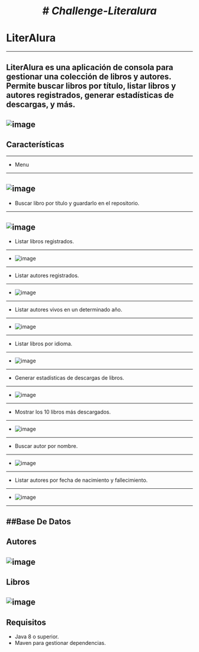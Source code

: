 <h1 align= "center"><em> # Challenge-Literalura </em></h1>


# LiterAlura
---------------------------------------------------------------------------------
LiterAlura es una aplicación de consola para gestionar una colección de libros y autores. Permite buscar libros por título, listar libros y autores registrados, generar estadísticas de descargas, y más.
---------------------------------------------------------------------------------
![image](https://github.com/kevin296/Challenge-Literalura/assets/65751286/40b26760-0c63-4b0d-beac-cc417cd6a900)
----------------------------------------------------------------------------------
## Características
---------------------------------------------------------------------------------
- Menu
---------------------------------------------------------------------------------
  ![image](https://github.com/kevin296/Challenge-Literalura/assets/65751286/60a22789-d71a-4466-a533-012f778be66d)
---------------------------------------------------------------------------------
- Buscar libro por título y guardarlo en el repositorio.
 ---------------------------------------------------------------------------------
  ![image](https://github.com/kevin296/Challenge-Literalura/assets/65751286/c2d71871-2521-4354-bdae-2d5340393ce2)
---------------------------------------------------------------------------------
- Listar libros registrados.
 ---------------------------------------------------------------------------------
- ![image](https://github.com/kevin296/Challenge-Literalura/assets/65751286/4ff9aa09-f90d-493d-b940-5712da2d85fd)
---------------------------------------------------------------------------------
- Listar autores registrados.
 ---------------------------------------------------------------------------------
- ![image](https://github.com/kevin296/Challenge-Literalura/assets/65751286/35208e9b-65eb-4281-90ca-cb0b77e4025b)
---------------------------------------------------------------------------------
- Listar autores vivos en un determinado año.
 ---------------------------------------------------------------------------------
- ![image](https://github.com/kevin296/Challenge-Literalura/assets/65751286/6e93fd7a-b690-4515-a1a5-38f3c31e9fca)
---------------------------------------------------------------------------------
- Listar libros por idioma.
 ---------------------------------------------------------------------------------
- ![image](https://github.com/kevin296/Challenge-Literalura/assets/65751286/5b3f7b6d-3ddb-4f3f-bb4f-b6ff4722007e)
---------------------------------------------------------------------------------
- Generar estadísticas de descargas de libros.
- ---------------------------------------------------------------------------------
- ![image](https://github.com/kevin296/Challenge-Literalura/assets/65751286/14a3c1d7-1fde-4d78-8ba5-5ace0cc45895)
---------------------------------------------------------------------------------
- Mostrar los 10 libros más descargados.
 ---------------------------------------------------------------------------------
- ![image](https://github.com/kevin296/Challenge-Literalura/assets/65751286/a6f05659-ea23-4e93-ba57-6f0e517e8c73)
---------------------------------------------------------------------------------
- Buscar autor por nombre.
 ---------------------------------------------------------------------------------
- ![image](https://github.com/kevin296/Challenge-Literalura/assets/65751286/a6e87545-66da-4614-8875-e061c371428f)
---------------------------------------------------------------------------------
- Listar autores por fecha de nacimiento y fallecimiento.
 ---------------------------------------------------------------------------------
- ![image](https://github.com/kevin296/Challenge-Literalura/assets/65751286/5bb3f012-f316-465d-97a7-c07370ce2be2)
---------------------------------------------------------------------------------
##Base De Datos
---------------------------------------------------------------------------------
Autores
---------------------------------------------------------------------------------
![image](https://github.com/kevin296/Challenge-Literalura/assets/65751286/e307d83d-a49d-429f-80ef-acd72ce9672e)
---------------------------------------------------------------------------------
Libros 
---------------------------------------------------------------------------------
![image](https://github.com/kevin296/Challenge-Literalura/assets/65751286/7d5dee92-e52a-4ea7-8584-3d7715e570c7)
---------------------------------------------------------------------------------

## Requisitos

- Java 8 o superior.
- Maven para gestionar dependencias.
